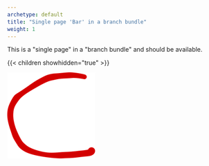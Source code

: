 ```yaml
---
archetype: default
title: "Single page 'Bar' in a branch bundle"
weight: 1
---
```


This is a "single page" in a "branch bundle" and should be available.

{{< children showhidden="true" >}}

![This is Figure C](img/c.png)
